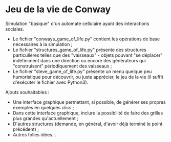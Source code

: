 # Jeu de la vie de Conway

Simulation "basique" d'un automate cellulaire ayant des interactions sociales.

- Le fichier "conways_game_of_life.py" contient les opérations de base nécessaires à la simulation ;
- Le fichier "structures_game_of_life.py" présente des structures particulières telles que des "vaisseaux" - objets pouvant "se déplacer" indéfiniment dans une direction ou encore des générateurs qui "construisent" périodiquement des vaisseaux ;
- Le fichier "steve_game_of_life.py" présente un menu quelque peu humoristique pour découvrir, ou juste apprécier, le jeu de la vie (il suffit d'exécuter le fichier avec Python3).


Ajouts souhaitables :

- Une interface graphique permettant, si possible, de générer ses propres exemples en quelques clics ;
- Dans cette interface graphique, inclure la possibilité de faire des grilles plus grandes qu'actuellement ;
- D'autres structures (demande, en général, d'avoir déjà terminé le point précédent) ;
- Autres folles idées...